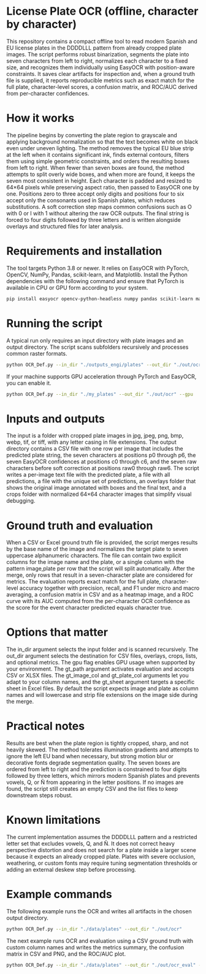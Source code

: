 # License Plate OCR (offline, character by character)

This repository contains a compact offline tool to read modern Spanish and EU license plates in the DDDDLLL pattern from already cropped plate images. The script performs robust binarization, segments the plate into seven characters from left to right, normalizes each character to a fixed size, and recognizes them individually using EasyOCR with position-aware constraints. It saves clear artifacts for inspection and, when a ground truth file is supplied, it reports reproducible metrics such as exact match for the full plate, character-level scores, a confusion matrix, and ROC/AUC derived from per-character confidences.

# How it works

The pipeline begins by converting the plate region to grayscale and applying background normalization so that the text becomes white on black even under uneven lighting. The method removes the typical EU blue strip at the left when it contains significant ink, finds external contours, filters them using simple geometric constraints, and orders the resulting boxes from left to right. When fewer than seven boxes are found, the method attempts to split overly wide boxes, and when more are found, it keeps the seven most consistent in height. Each character is padded and resized to 64×64 pixels while preserving aspect ratio, then passed to EasyOCR one by one. Positions zero to three accept only digits and positions four to six accept only the consonants used in Spanish plates, which reduces substitutions. A soft correction step maps common confusions such as O with 0 or I with 1 without altering the raw OCR outputs. The final string is forced to four digits followed by three letters and is written alongside overlays and structured files for later analysis.

# Requirements and installation

The tool targets Python 3.8 or newer. It relies on EasyOCR with PyTorch, OpenCV, NumPy, Pandas, scikit-learn, and Matplotlib. Install the Python dependencies with the following command and ensure that PyTorch is available in CPU or GPU form according to your system.

```bash
pip install easyocr opencv-python-headless numpy pandas scikit-learn matplotlib
```

# Running the script

A typical run only requires an input directory with plate images and an output directory. The script scans subfolders recursively and processes common raster formats.

```bash
python OCR_Def.py --in_dir "./outputs_engi/plates" --out_dir "./out/ocr_chars_easyocr_local"
```

If your machine supports GPU acceleration through PyTorch and EasyOCR, you can enable it.

```bash
python OCR_Def.py --in_dir "./my_plates" --out_dir "./out/ocr" --gpu
```

# Inputs and outputs

The input is a folder with cropped plate images in jpg, jpeg, png, bmp, webp, tif, or tiff, with any letter casing in file extensions. The output directory contains a CSV file with one row per image that includes the predicted plate string, the seven characters at positions p0 through p6, the seven EasyOCR confidences at positions c0 through c6, and the seven raw characters before soft correction at positions raw0 through raw6. The script writes a per-image text file with the predicted plate, a file with all predictions, a file with the unique set of predictions, an overlays folder that shows the original image annotated with boxes and the final text, and a crops folder with normalized 64×64 character images that simplify visual debugging.

# Ground truth and evaluation

When a CSV or Excel ground truth file is provided, the script merges results by the base name of the image and normalizes the target plate to seven uppercase alphanumeric characters. The file can contain two explicit columns for the image name and the plate, or a single column with the pattern image,plate per row that the script will split automatically. After the merge, only rows that result in a seven-character plate are considered for metrics. The evaluation reports exact match for the full plate, character-level accuracy together with precision, recall, and F1 under micro and macro averaging, a confusion matrix in CSV and as a heatmap image, and a ROC curve with its AUC computed from the per-character OCR confidence as the score for the event character predicted equals character true.

# Options that matter

The in_dir argument selects the input folder and is scanned recursively. The out_dir argument selects the destination for CSV files, overlays, crops, lists, and optional metrics. The gpu flag enables GPU usage when supported by your environment. The gt_path argument activates evaluation and accepts CSV or XLSX files. The gt_image_col and gt_plate_col arguments let you adapt to your column names, and the gt_sheet argument targets a specific sheet in Excel files. By default the script expects image and plate as column names and will lowercase and strip file extensions on the image side during the merge.

# Practical notes

Results are best when the plate region is tightly cropped, sharp, and not heavily skewed. The method tolerates illumination gradients and attempts to ignore the left EU band when necessary, but strong motion blur or decorative fonts degrade segmentation quality. The seven boxes are ordered from left to right and the prediction is constrained to four digits followed by three letters, which mirrors modern Spanish plates and prevents vowels, Q, or Ñ from appearing in the letter positions. If no images are found, the script still creates an empty CSV and the list files to keep downstream steps robust.

# Known limitations

The current implementation assumes the DDDDLLL pattern and a restricted letter set that excludes vowels, Q, and Ñ. It does not correct heavy perspective distortion and does not search for a plate inside a larger scene because it expects an already cropped plate. Plates with severe occlusion, weathering, or custom fonts may require tuning segmentation thresholds or adding an external deskew step before processing.

# Example commands

The following example runs the OCR and writes all artifacts in the chosen output directory.

```bash
python OCR_Def.py --in_dir "./data/plates" --out_dir "./out/ocr"
```

The next example runs OCR and evaluation using a CSV ground truth with custom column names and writes the metrics summary, the confusion matrix in CSV and PNG, and the ROC/AUC plot.

```bash
python OCR_Def.py --in_dir "./data/plates" --out_dir "./out/ocr_eval" --gt_path "./groundtruth.csv" --gt_image_col "foto" --gt_plate_col "matricula"
```

